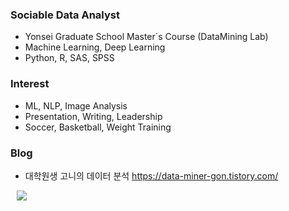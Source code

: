 ### Sociable Data Analyst
* Yonsei Graduate School Master´s Course (DataMining Lab)
* Machine Learning, Deep Learning
* Python, R, SAS, SPSS

### Interest
* ML, NLP, Image Analysis
* Presentation, Writing, Leadership 
* Soccer, Basketball, Weight Training

### Blog
* 대학원생 고니의 데이터 분석 https://data-miner-gon.tistory.com/

<a href="https://instagram.com/s_goniiiii">
    <img 
        src="http://img.shields.io/badge/-Instagram-yellow?style=flat&logo=Instagram&link=https://instagram.com/s_goniiiii/"
        style="height : auto; margin-left : 10px; margin-right : 10px;"/>
</a>
